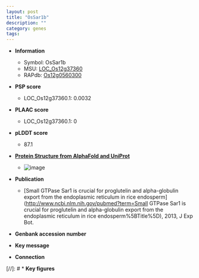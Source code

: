 ```yaml
---
layout: post
title: "OsSar1b"
description: ""
category: genes
tags: 
---
```


* **Information**  
    + Symbol: OsSar1b  
    + MSU: [LOC_Os12g37360](http://rice.plantbiology.msu.edu/cgi-bin/ORF_infopage.cgi?orf=LOC_Os12g37360)  
    + RAPdb: [Os12g0560300](http://rapdb.dna.affrc.go.jp/viewer/gbrowse_details/irgsp1?name=Os12g0560300)  

* **PSP score**  
    + LOC_Os12g37360.1: 0.0032 

* **PLAAC score**  
    + LOC_Os12g37360.1: 0 

* **pLDDT score**
    + 87.1

* **[Protein Structure from AlphaFold and UniProt](https://www.uniprot.org/uniprotkb/Q2QNM5/entry#structure)**
    + ![image](https://ricepsp.github.io/images/Q2/AF-Q2QNM5-F1.png)

* **Publication**  
    + [Small GTPase Sar1 is crucial for proglutelin and alpha-globulin export from the endoplasmic reticulum in rice endosperm](http://www.ncbi.nlm.nih.gov/pubmed?term=Small GTPase Sar1 is crucial for proglutelin and alpha-globulin export from the endoplasmic reticulum in rice endosperm%5BTitle%5D), 2013, J Exp Bot.

* **Genbank accession number**  

* **Key message**  

* **Connection**  

[//]: # * **Key figures**  


